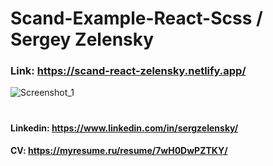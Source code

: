 # Scand-Example-React-Scss / Sergey Zelensky
### Link: https://scand-react-zelensky.netlify.app/ 

![Screenshot_1](https://user-images.githubusercontent.com/70944846/231188476-1485966d-b264-43fe-ab8a-8b60546dd5b7.png)  
#

#### Linkedin: https://www.linkedin.com/in/sergzelensky/  
#### CV: https://myresume.ru/resume/7wH0DwPZTKY/
